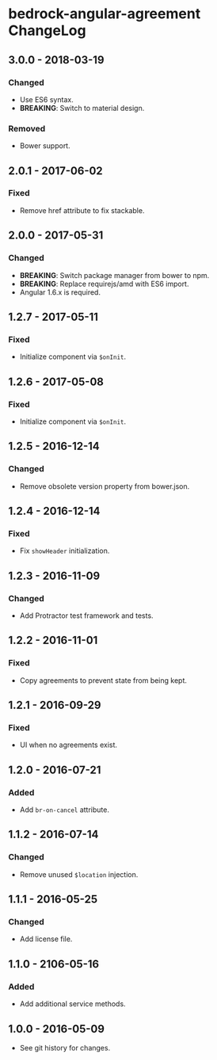# bedrock-angular-agreement ChangeLog

## 3.0.0 - 2018-03-19

### Changed
- Use ES6 syntax.
- **BREAKING**: Switch to material design.

### Removed
- Bower support.

## 2.0.1 - 2017-06-02

### Fixed
- Remove href attribute to fix stackable.

## 2.0.0 - 2017-05-31

### Changed
- **BREAKING**: Switch package manager from bower to npm.
- **BREAKING**: Replace requirejs/amd with ES6 import.
- Angular 1.6.x is required.

## 1.2.7 - 2017-05-11

### Fixed
- Initialize component via `$onInit`.

## 1.2.6 - 2017-05-08

### Fixed
- Initialize component via `$onInit`.

## 1.2.5 - 2016-12-14

### Changed
- Remove obsolete version property from bower.json.

## 1.2.4 - 2016-12-14

### Fixed
- Fix `showHeader` initialization.

## 1.2.3 - 2016-11-09

### Changed
- Add Protractor test framework and tests.

## 1.2.2 - 2016-11-01

### Fixed
- Copy agreements to prevent state from being kept.

## 1.2.1 - 2016-09-29

### Fixed
- UI when no agreements exist.

## 1.2.0 - 2016-07-21

### Added
- Add `br-on-cancel` attribute.

## 1.1.2 - 2016-07-14

### Changed
- Remove unused `$location` injection.

## 1.1.1 - 2016-05-25

### Changed
- Add license file.

## 1.1.0 - 2106-05-16

### Added
- Add additional service methods.

## 1.0.0 - 2016-05-09

- See git history for changes.
